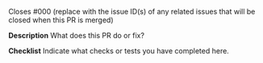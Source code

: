 Closes #000 (replace with the issue ID(s) of any related issues that will be closed when this PR is merged)

**Description**
What does this PR do or fix?

**Checklist**
Indicate what checks or tests you have completed here.
